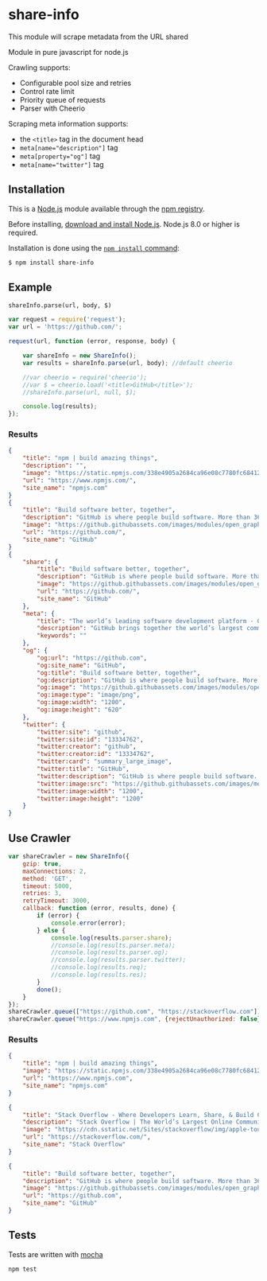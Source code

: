 # share-info

This module will scrape metadata from the URL shared

Module in pure javascript for node.js

Crawling supports:
- Configurable pool size and retries
- Control rate limit
- Priority queue of requests
- Parser with Cheerio

Scraping meta information supports:
- the `<title>` tag in the document head
- `meta[name="description"]` tag
- `meta[property="og"]` tag
- `meta[name="twitter"]` tag

## Installation

This is a [Node.js](https://nodejs.org/en/) module available through the
[npm registry](https://www.npmjs.com/).

Before installing, [download and install Node.js](https://nodejs.org/en/download/).
Node.js 8.0 or higher is required.

Installation is done using the
[`npm install` command](https://docs.npmjs.com/getting-started/installing-npm-packages-locally):

```bash
$ npm install share-info
```

## Example

`shareInfo.parse(url, body, $)`

```js
var request = require('request');
var url = 'https://github.com/';

request(url, function (error, response, body) {

    var shareInfo = new ShareInfo();
    var results = shareInfo.parse(url, body); //default cheerio

    //var cheerio = require('cheerio');
    //var $ = cheerio.load('<title>GitHub</title>');
    //shareInfo.parse(url, null, $);

    console.log(results);
});
```

### Results

```json
{
    "title": "npm | build amazing things",
    "description": "",
    "image": "https://static.npmjs.com/338e4905a2684ca96e08c7780fc68412.png",
    "url": "https://www.npmjs.com/",
    "site_name": "npmjs.com"
}
{
    "title": "Build software better, together",
    "description": "GitHub is where people build software. More than 36 million people use GitHub to discover, fork, and contribute to over 100 million projects.",
    "image": "https://github.githubassets.com/images/modules/open_graph/github-logo.png",
    "url": "https://github.com/",
    "site_name": "GitHub"
}
{
    "share": {
        "title": "Build software better, together",
        "description": "GitHub is where people build software. More than 36 million people use GitHub to discover, fork, and contribute to over 100 million projects.",
        "image": "https://github.githubassets.com/images/modules/open_graph/github-logo.png",
        "url": "https://github.com/",
        "site_name": "GitHub"
    },
    "meta": {
        "title": "The world’s leading software development platform · GitHub",
        "description": "GitHub brings together the world’s largest community of developers to discover, share, and build better software. From open source projects to private team repositories, we’re your all-in-one platform for collaborative development.",
        "keywords": ""
    },
    "og": {
        "og:url": "https://github.com",
        "og:site_name": "GitHub",
        "og:title": "Build software better, together",
        "og:description": "GitHub is where people build software. More than 36 million people use GitHub to discover, fork, and contribute to over 100 million projects.",
        "og:image": "https://github.githubassets.com/images/modules/open_graph/github-octocat.png",
        "og:image:type": "image/png",
        "og:image:width": "1200",
        "og:image:height": "620"
    },
    "twitter": {
        "twitter:site": "github",
        "twitter:site:id": "13334762",
        "twitter:creator": "github",
        "twitter:creator:id": "13334762",
        "twitter:card": "summary_large_image",
        "twitter:title": "GitHub",
        "twitter:description": "GitHub is where people build software. More than 36 million people use GitHub to discover, fork, and contribute to over 100 million projects.",
        "twitter:image:src": "https://github.githubassets.com/images/modules/open_graph/github-logo.png",
        "twitter:image:width": "1200",
        "twitter:image:height": "1200"
    }
}
```

## Use Crawler

```js
var shareCrawler = new ShareInfo({
    gzip: true,
    maxConnections: 2,
    method: 'GET',
    timeout: 5000,
    retries: 3,
    retryTimeout: 3000,
    callback: function (error, results, done) {
        if (error) {
            console.error(error);
        } else {
            console.log(results.parser.share);
            //console.log(results.parser.meta);
            //console.log(results.parser.og);
            //console.log(results.parser.twitter);
            //console.log(results.req);
            //console.log(results.res);
        }
        done();
    }
});
shareCrawler.queue(["https://github.com", "https://stackoverflow.com"]);
shareCrawler.queue("https://www.npmjs.com", {rejectUnauthorized: false});
```

### Results

```json
{
    "title": "npm | build amazing things",
    "image": "https://static.npmjs.com/338e4905a2684ca96e08c7780fc68412.png",
    "url": "https://www.npmjs.com",
    "site_name": "npmjs.com"
}
```

```json
{
    "title": "Stack Overflow - Where Developers Learn, Share, & Build Careers",
    "description": "Stack Overflow | The World’s Largest Online Community for Developers",
    "image": "https://cdn.sstatic.net/Sites/stackoverflow/img/apple-touch-icon@2.png?v=73d79a89bded",
    "url": "https://stackoverflow.com/",
    "site_name": "Stack Overflow"
}
```

```json
{
    "title": "Build software better, together",
    "description": "GitHub is where people build software. More than 36 million people use GitHub to discover, fork, and contribute to over 100 million projects.",
    "image": "https://github.githubassets.com/images/modules/open_graph/github-logo.png",
    "url": "https://github.com",
    "site_name": "GitHub"
}
```

## Tests

Tests are written with [mocha](https://mochajs.org)

```bash
npm test
```